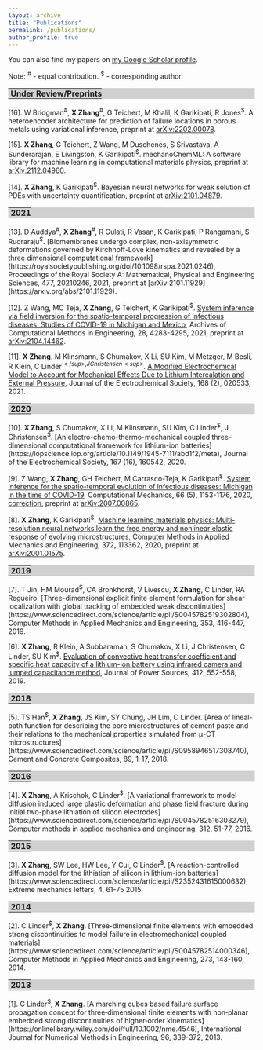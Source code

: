 ```yaml
---
layout: archive
title: "Publications"
permalink: /publications/
author_profile: true
---
```

You can also find my papers on <a href="https://scholar.google.com/citations?user=QD3sS3gAAAAJ&hl=en">my Google Scholar profile</a>.


Note: <sup>#</sup> - equal contribution. <sup>$</sup> - corresponding author.

<table style="width:100%; background-color:#D0D0D0; font-size:16px;"> <tr><td style="padding:0px 0px 0px 5px"><b>Under Review/Preprints</b></td> </tr></table>

[16].
W Bridgman<sup>#</sup>, <b>X Zhang</b><sup>#</sup>, G Teichert, M Khalil, K Garikipati, R Jones<sup>$</sup>. A heteroencoder architecture for prediction of failure locations in porous metals using variational inference, preprint at [arXiv:2202.00078](https://arxiv.org/abs/2202.00078). 

[15].
<b>X Zhang</b>, G Teichert, Z Wang, M Duschenes, S Srivastava, A Sunderarajan, E Livingston, K Garikipati<sup>$</sup>. mechanoChemML: A software library for machine learning in computational materials physics, preprint at [arXiv:2112.04960](https://arxiv.org/abs/2112.04960). 

[14].
<b>X Zhang</b>, K Garikipati<sup>$</sup>. Bayesian neural networks for weak solution of PDEs with uncertainty quantification, preprint at [arXiv:2101.04879](https://arxiv.org/abs/2101.04879). 


<table style="width:100%; background-color:#D0D0D0; font-size:16px;"> <tr><td style="padding:0px 0px 0px 5px"><b>2021</b></td> </tr></table>
[13].
D Auddya<sup>#</sup>, <b>X Zhang</b><sup>#</sup>, R Gulati, R Vasan, K Garikipati, P Rangamani, S Rudraraju<sup>$</sup>. [Biomembranes undergo complex, non-axisymmetric deformations governed by Kirchhoff-Love kinematics and revealed by a three dimensional computational framework](https://royalsocietypublishing.org/doi/10.1098/rspa.2021.0246), Proceedings of the Royal Society A: Mathematical, Physical and Engineering Sciences, 477, 20210246, 2021, preprint at [arXiv:2101.11929](https://arxiv.org/abs/2101.11929).<br>


[12].
Z Wang, MC Teja, <b>X Zhang</b>, G Teichert, K Garikipati<sup>$</sup>. [System inference via field inversion for the spatio-temporal progression of infectious diseases: Studies of COVID-19 in Michigan and Mexico](https://doi.org/10.1007/s11831-021-09643-1), Archives of Computational Methods in Engineering, 28, 4283-4295, 2021, preprint at [arXiv:2104.14462](https://arxiv.org/abs/2104.14462).<br>

[11].
<b>X Zhang</b>, M Klinsmann, S Chumakov, X Li, SU Kim, M Metzger, M Besli, R Klein, C Linder<sup>$</sup>, J Christensen<sup>$</sup>. [A Modified Electrochemical Model to Account for Mechanical Effects Due to Lithium Intercalation and External Pressure](https://iopscience.iop.org/article/10.1149/1945-7111/abe16d/meta), Journal of the Electrochemical Society, 168 (2), 020533, 2021.

<table style="width:100%; background-color:#D0D0D0; font-size:16px;"> <tr><td style="padding:0px 0px 0px 5px"><b>2020</b></td> </tr></table>
[10].
<b>X Zhang</b>, S Chumakov, X Li, M Klinsmann, SU Kim, C Linder<sup>$</sup>, J Christensen<sup>$</sup>. [An electro-chemo-thermo-mechanical coupled three-dimensional computational framework for lithium-ion batteries](https://iopscience.iop.org/article/10.1149/1945-7111/abd1f2/meta), Journal of the Electrochemical Society, 167 (16), 160542, 2020.

[9].
Z Wang, <b>X Zhang</b>, GH Teichert, M Carrasco-Teja, K Garikipati<sup>$</sup>. [System inference for the spatio-temporal evolution of infectious diseases: Michigan in the time of COVID-19](https://link.springer.com/article/10.1007/s00466-020-01894-2), Computational Mechanics, 66 (5), 1153-1176, 2020, [correction](https://link.springer.com/article/10.1007/s00466-020-01925-y), preprint at [arXiv:2007.00865](https://arxiv.org/abs/2007.00865).

[8].
<b>X Zhang</b>, K Garikipati<sup>$</sup>. [Machine learning materials physics: Multi-resolution neural networks learn the free energy and nonlinear elastic response of evolving microstructures](https://www.sciencedirect.com/science/article/pii/S0045782520305478), Computer Methods in Applied Mechanics and Engineering, 372, 113362, 2020, preprint at [arXiv:2001.01575](https://arxiv.org/abs/2001.01575).

<table style="width:100%; background-color:#D0D0D0; font-size:16px;"> <tr><td style="padding:0px 0px 0px 5px"><b>2019</b></td> </tr></table>
[7].
T Jin, HM Mourad<sup>$</sup>, CA Bronkhorst, V Livescu, <b>X Zhang</b>, C Linder, RA Regueiro. [Three-dimensional explicit finite element formulation for shear localization with global tracking of embedded weak discontinuities](https://www.sciencedirect.com/science/article/pii/S0045782519302804), Computer Methods in Applied Mechanics and Engineering, 353, 416-447, 2019.

[6].
<b>X Zhang</b>, R Klein, A Subbaraman, S Chumakov, X Li, J Christensen, C Linder, SU Kim<sup>$</sup>. [Evaluation of convective heat transfer coefficient and specific heat capacity of a lithium-ion battery using infrared camera and lumped capacitance method](https://www.sciencedirect.com/science/article/pii/S0378775318313119), Journal of Power Sources, 412, 552-558, 2019.

<table style="width:100%; background-color:#D0D0D0; font-size:16px;"> <tr><td style="padding:0px 0px 0px 5px"><b>2018</b></td> </tr></table>
[5].
TS Han<sup>$</sup>, <b>X Zhang</b>, JS Kim, SY Chung, JH Lim, C Linder. [Area of lineal-path function for describing the pore microstructures of cement paste and their relations to the mechanical properties simulated from μ-CT microstructures](https://www.sciencedirect.com/science/article/pii/S0958946517308740), Cement and Concrete Composites, 89, 1-17, 2018.


<table style="width:100%; background-color:#D0D0D0; font-size:16px;"> <tr><td style="padding:0px 0px 0px 5px"><b>2016</b></td> </tr></table>
[4].
<b>X Zhang</b>, A Krischok, C Linder<sup>$</sup>. [A variational framework to model diffusion induced large plastic deformation and phase field fracture during initial two-phase lithiation of silicon electrodes](https://www.sciencedirect.com/science/article/pii/S0045782516303279), Computer methods in applied mechanics and engineering, 312, 51-77, 2016.

<table style="width:100%; background-color:#D0D0D0; font-size:16px;"> <tr><td style="padding:0px 0px 0px 5px"><b>2015</b></td> </tr></table>
[3].
<b>X Zhang</b>, SW Lee, HW Lee, Y Cui, C Linder<sup>$</sup>. [A reaction-controlled diffusion model for the lithiation of silicon in lithium-ion batteries](https://www.sciencedirect.com/science/article/pii/S2352431615000632), Extreme mechanics letters, 4, 61-75 2015.

<table style="width:100%; background-color:#D0D0D0; font-size:16px;"> <tr><td style="padding:0px 0px 0px 5px"><b>2014</b></td> </tr></table>
[2].
C Linder<sup>$</sup>, <b>X Zhang</b>. [Three-dimensional finite elements with embedded strong discontinuities to model failure in electromechanical coupled materials](https://www.sciencedirect.com/science/article/pii/S0045782514000346), Computer Methods in Applied Mechanics and Engineering, 273, 143-160, 2014.

<table style="width:100%; background-color:#D0D0D0; font-size:16px;"> <tr><td style="padding:0px 0px 0px 5px"><b>2013</b></td> </tr></table>
[1].
C Linder<sup>$</sup>, <b>X Zhang</b>. [A marching cubes based failure surface propagation concept for three‐dimensional finite elements with non‐planar embedded strong discontinuities of higher‐order kinematics](https://onlinelibrary.wiley.com/doi/full/10.1002/nme.4546), International Journal for Numerical Methods in Engineering, 96, 339-372, 2013.
